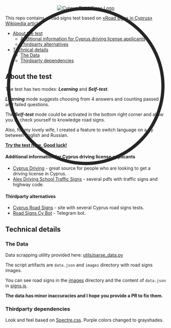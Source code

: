 <div class="image-container" style="position: relative; display: flex; justify-content: center;">
  <a href="https://mrfeod.github.io/cysigns/">
    <svg width="100%" height="100%" viewBox="0 0 100 100" style="position: absolute; top: 0; left: 0;">
      <circle cx="50" cy="50" r="48" stroke="#262626" stroke-width="2" fill="#0000" />
    </svg>
    <img src="https://github.com/mrfeod/cysigns/blob/master/icon/android-chrome-192x192.png?raw=true" alt="Cyprus Road Signs Logo" />
  </a>
</div>

This repo contains a road signs test based on [«Road signs in Cyprus» Wikipedia article](https://en.wikipedia.org/wiki/Road_signs_in_Cyprus).

- [About the test](#about-the-test)
  - [Additional information for Cyprus driving license applicants](#additional-information-for-cyprus-driving-license-applicants)
  - [Thirdparty alternatives](#thirdparty-alternatives)
- [Technical details](#technical-details)
  - [The Data](#the-data)
  - [Thirdparty dependencies](#thirdparty-dependencies)

## About the test
The test has two modes: ***Learning*** and ***Self-test***.

***Learning*** mode suggests choosing from 4 answers and counting passed and failed questions.

The ***Self-test*** mode could be activated in the bottom right corner and allow you to check yourself to knowledge road signs.

Also, for my lovely wife, I created a feature to switch language on a fly between English and Russian.

**[Try the test here. Good luck!](https://mrfeod.github.io/cysigns/)**

#### Additional information for Cyprus driving license applicants
- [Cyprus Driving](https://www.cyprusdriving.net/) - great source for people who are looking to get a driving license in Cyprus.
- [Alex Driving School Traffic Signs](https://alexdrivingschoolnicosia.com/traffic-signs.html) - several pdfs with traffic signs and highway code.

#### Thirdparty alternatives
- [Cyprus Road Signs](https://cysigns.online/) - site with several Cyprus road signs tests.
- [Road Signs Cy Bot](https://t.me/roadsignscybot) - Telegram bot.

## Technical details

### The Data
Data scrapping utility provided here: [utils/parse_data.py](utils/parse_data.py)

The script artifacts are `data.json` and `images` directory with road signs images.

You can see road signs in the [images](images) directory and the content of `data.json` in [signs.js](signs.js).

**The data has minor inaccuracies and I hope you provide a PR to fix them.**

### Thirdparty dependencies
Look and feel based on [Spectre.css](https://github.com/picturepan2/spectre/tree/v0.5.9). Purple colors changed to grayshades.

